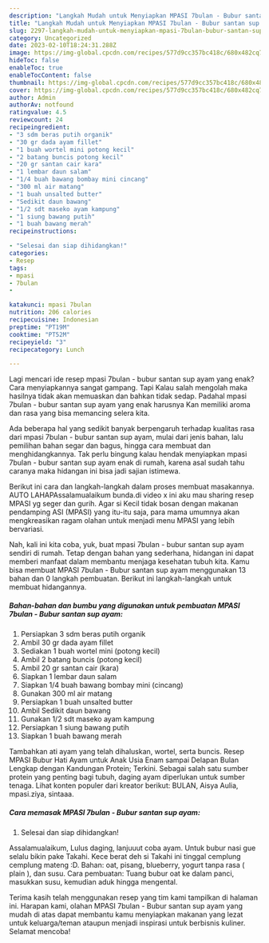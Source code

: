 ```yaml
---
description: "Langkah Mudah untuk Menyiapkan MPASI 7bulan - Bubur santan sup ayam yang Bikin Ngiler, Buat Buka Puasa Bisa Manjain Lidah"
title: "Langkah Mudah untuk Menyiapkan MPASI 7bulan - Bubur santan sup ayam yang Bikin Ngiler, Buat Buka Puasa Bisa Manjain Lidah"
slug: 2297-langkah-mudah-untuk-menyiapkan-mpasi-7bulan-bubur-santan-sup-ayam-yang-bikin-ngiler-buat-buka-puasa-bisa-manjain-lidah
category: Uncategorized
date: 2023-02-10T18:24:31.288Z
image: https://img-global.cpcdn.com/recipes/577d9cc357bc418c/680x482cq70/mpasi-7bulan-bubur-santan-sup-ayam-foto-resep-utama.jpg
hideToc: false
enableToc: true
enableTocContent: false
thumbnail: https://img-global.cpcdn.com/recipes/577d9cc357bc418c/680x482cq70/mpasi-7bulan-bubur-santan-sup-ayam-foto-resep-utama.jpg
cover: https://img-global.cpcdn.com/recipes/577d9cc357bc418c/680x482cq70/mpasi-7bulan-bubur-santan-sup-ayam-foto-resep-utama.jpg
author: Admin
authorAv: notfound
ratingvalue: 4.5
reviewcount: 24
recipeingredient:
- "3 sdm beras putih organik"
- "30 gr dada ayam fillet"
- "1 buah wortel mini potong kecil"
- "2 batang buncis potong kecil"
- "20 gr santan cair kara"
- "1 lembar daun salam"
- "1/4 buah bawang bombay mini cincang"
- "300 ml air matang"
- "1 buah unsalted butter"
- "Sedikit daun bawang"
- "1/2 sdt maseko ayam kampung"
- "1 siung bawang putih"
- "1 buah bawang merah"
recipeinstructions:

- "Selesai dan siap dihidangkan!"
categories:
- Resep
tags:
- mpasi
- 7bulan
- 

katakunci: mpasi 7bulan  
nutrition: 206 calories
recipecuisine: Indonesian
preptime: "PT19M"
cooktime: "PT52M"
recipeyield: "3"
recipecategory: Lunch

---
```



Lagi mencari ide resep mpasi 7bulan - bubur santan sup ayam yang enak? Cara menyiapkannya sangat gampang. Tapi Kalau salah mengolah maka hasilnya tidak akan memuaskan dan bahkan tidak sedap. Padahal mpasi 7bulan - bubur santan sup ayam yang enak harusnya Kan memiliki aroma dan rasa yang bisa memancing selera kita.


Ada beberapa hal yang sedikit banyak berpengaruh terhadap kualitas rasa dari mpasi 7bulan - bubur santan sup ayam, mulai dari jenis bahan, lalu pemilihan bahan segar dan bagus, hingga cara membuat dan menghidangkannya. Tak perlu bingung kalau hendak menyiapkan mpasi 7bulan - bubur santan sup ayam enak di rumah, karena asal sudah tahu caranya maka hidangan ini bisa jadi sajian istimewa.

Berikut ini cara dan langkah-langkah dalam proses membuat masakannya. AUTO LAHAPAssalamualaikum bunda.di video x ini aku mau sharing resep MPASI yg seger dan gurih. Agar si Kecil tidak bosan dengan makanan pendamping ASI (MPASI) yang itu-itu saja, para mama umumnya akan mengkreasikan ragam olahan untuk menjadi menu MPASI yang lebih bervariasi.


Nah, kali ini kita coba, yuk, buat mpasi 7bulan - bubur santan sup ayam sendiri di rumah. Tetap dengan bahan yang sederhana, hidangan ini dapat memberi manfaat dalam membantu menjaga kesehatan tubuh kita. Kamu bisa membuat MPASI 7bulan - Bubur santan sup ayam menggunakan 13 bahan dan 0 langkah pembuatan. Berikut ini langkah-langkah untuk membuat hidangannya.

<!--inarticleads1-->

##### Bahan-bahan dan bumbu yang digunakan untuk pembuatan MPASI 7bulan - Bubur santan sup ayam:

1. Persiapkan 3 sdm beras putih organik
1. Ambil 30 gr dada ayam fillet
1. Sediakan 1 buah wortel mini (potong kecil)
1. Ambil 2 batang buncis (potong kecil)
1. Ambil 20 gr santan cair (kara)
1. Siapkan 1 lembar daun salam
1. Siapkan 1/4 buah bawang bombay mini (cincang)
1. Gunakan 300 ml air matang
1. Persiapkan 1 buah unsalted butter
1. Ambil Sedikit daun bawang
1. Gunakan 1/2 sdt maseko ayam kampung
1. Persiapkan 1 siung bawang putih
1. Siapkan 1 buah bawang merah


Tambahkan ati ayam yang telah dihaluskan, wortel, serta buncis. Resep MPASI Bubur Hati Ayam untuk Anak Usia Enam sampai Delapan Bulan Lengkap dengan Kandungan Protein; Terkini. Sebagai salah satu sumber protein yang penting bagi tubuh, daging ayam diperlukan untuk sumber tenaga. Lihat konten populer dari kreator berikut: BULAN, Aisya Aulia, mpasi.ziya, sintaaa. 

<!--inarticleads2-->

##### Cara memasak MPASI 7bulan - Bubur santan sup ayam:


1. Selesai dan siap dihidangkan!

Assalamualaikum, Lulus daging, lanjuuut coba ayam. Untuk bubur nasi gue selalu bikin pake Takahi. Kece berat deh si Takahi ini tinggal cemplung cemplung mateng :D. Bahan: oat, pisang, blueberry, yogurt tanpa rasa ( plain ), dan susu. Cara pembuatan: Tuang bubur oat ke dalam panci, masukkan susu, kemudian aduk hingga mengental. 

Terima kasih telah menggunakan resep yang tim kami tampilkan di halaman ini. Harapan kami, olahan MPASI 7bulan - Bubur santan sup ayam yang mudah di atas dapat membantu kamu menyiapkan makanan yang lezat untuk keluarga/teman ataupun menjadi inspirasi untuk berbisnis kuliner. Selamat mencoba!
